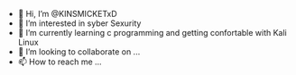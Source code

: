 - 👋 Hi, I’m @KINSMICKETxD
- 👀 I’m interested in syber Sexurity
- 🌱 I’m currently learning c programming and getting confortable with Kali Linux
- 💞️ I’m looking to collaborate on ...
- 📫 How to reach me ...

<!---
KINSMICKETxD/KINSMICKETxD is a ✨ special ✨ repository because its `README.md` (this file) appears on your GitHub profile.
You can click the Preview link to take a look at your changes.
--->
